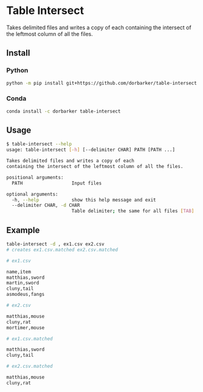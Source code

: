 # Table Intersect

Takes delimited files and writes a copy of each containing the intersect of the leftmost column of all the files.

## Install

### Python

```sh
python -m pip install git+https://github.com/dorbarker/table-intersect.git`
```
### Conda

```sh
conda install -c dorbarker table-intersect
```

## Usage

```sh
$ table-intersect --help
usage: table-intersect [-h] [--delimiter CHAR] PATH [PATH ...]

Takes delimited files and writes a copy of each 
containing the intersect of the leftmost column of all the files.

positional arguments:
  PATH                  Input files

optional arguments:
  -h, --help            show this help message and exit
  --delimiter CHAR, -d CHAR
                        Table delimiter; the same for all files [TAB]
```

## Example

```sh
table-intersect -d , ex1.csv ex2.csv
# creates ex1.csv.matched ex2.csv.matched
```

```sh
# ex1.csv

name,item
matthias,sword
martin,sword
cluny,tail
asmodeus,fangs
```

```sh
# ex2.csv

matthias,mouse
cluny,rat
mortimer,mouse
```

```sh
# ex1.csv.matched

matthias,sword
cluny,tail
```

```sh
# ex2.csv.matched

matthias,mouse
cluny,rat
```

